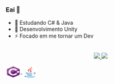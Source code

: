 ### Eai 👋


- 🌱 Estudando C# & Java
- 🔭 Desenvolvimento Unity
- ⚡ Focado em me tornar um Dev 

 ##

<div align="center">
  <a href="https://github.com/rafaneski">
  <img height="180em" src="https://github-readme-stats.vercel.app/api?username=rafaneski&show_icons=true&theme=tokyonight&include_all_commits=true&count_private=true"/>
  <img height="180em" src="https://github-readme-stats.vercel.app/api/top-langs/?username=rafaneski&layout=compact&langs_count=7&theme=tokyonight"/>
</div>
  
<div style="display: inline_block"><br>
  <img align="center" alt="Rafa-Csharp" height="30" width="40" src="https://raw.githubusercontent.com/devicons/devicon/master/icons/csharp/csharp-original.svg">
  <img align="center" alt="Rafa-Csharp" height="30" width="40" src="https://raw.githubusercontent.com/devicons/devicon/master/icons/java/java-original.svg">
</div><br>
  
  ##
